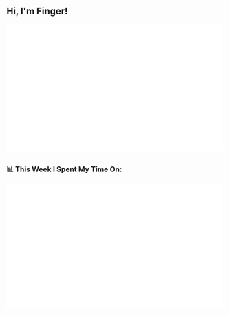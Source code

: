 <h2> Hi, I'm Finger!</h2>

<img align="right" src="https://raw.githubusercontent.com/spianmo/github-stats/master/generated/overview.svg#gh-light-mode-only">

<!-- <img align="right" height="160em" src="https://github-readme-stats-eight-theta.vercel.app/api/top-langs/?username=spianmo&layout=compact&langs_count=8&theme=algolia"/>	 -->
	
```go
package main

type Me struct {
	Name   string
	Job    string
	Code   string
	Skills string
}

func main() {
	me := &Me{
		Name:   "Finger",
		Job:    "Client-side Engineer",
		Code:   "Java and C++ and Others",
		Skills: "Android Security NLP ^o^",
	}
	_ = me
}
```


<h3>📊 This Week I Spent My Time On:</h3>
<img align='right' src="https://raw.githubusercontent.com/spianmo/github-stats/master/generated/languages.svg#gh-light-mode-only">

<!--START_SECTION:waka-->

```text
Python                   24 hrs 46 mins  █████████████████████▒░░░   85.18 %
Vue.js                   2 hrs 12 mins   ██░░░░░░░░░░░░░░░░░░░░░░░   07.59 %
Markdown                 28 mins         ▒░░░░░░░░░░░░░░░░░░░░░░░░   01.66 %
HTML                     24 mins         ▒░░░░░░░░░░░░░░░░░░░░░░░░   01.43 %
Jupyter                  16 mins         ▒░░░░░░░░░░░░░░░░░░░░░░░░   00.97 %
Batch                    16 mins         ▒░░░░░░░░░░░░░░░░░░░░░░░░   00.92 %
```

<!--END_SECTION:waka-->
